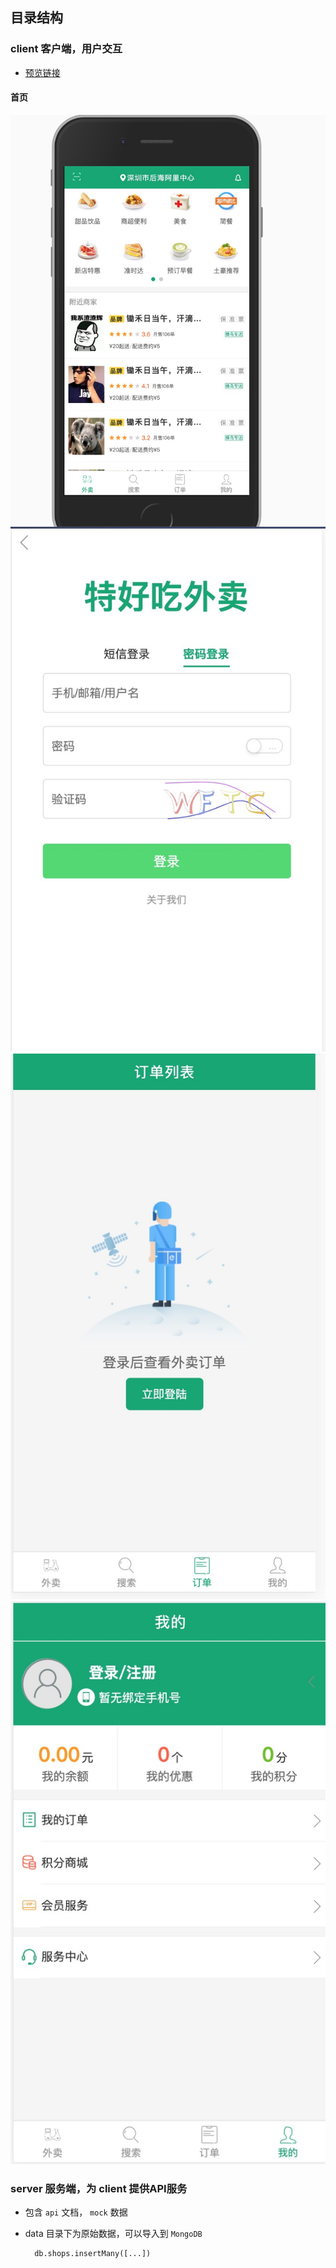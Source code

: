 ## 目录结构

### client 客户端，用户交互
  + [预览链接](https://react.xutong.top/)

#### 首页

![home](./client/doc/img/home.jpg)
![login](./client/doc/img/login.jpg)
![order](./client/doc/img/order.jpg)
![user](./client/doc/img/user.jpg)

### server 服务端，为 client 提供API服务
  + 包含 `api` 文档， `mock` 数据
  + data 目录下为原始数据，可以导入到 `MongoDB`

    ```
      db.shops.insertMany([...])
    ```
